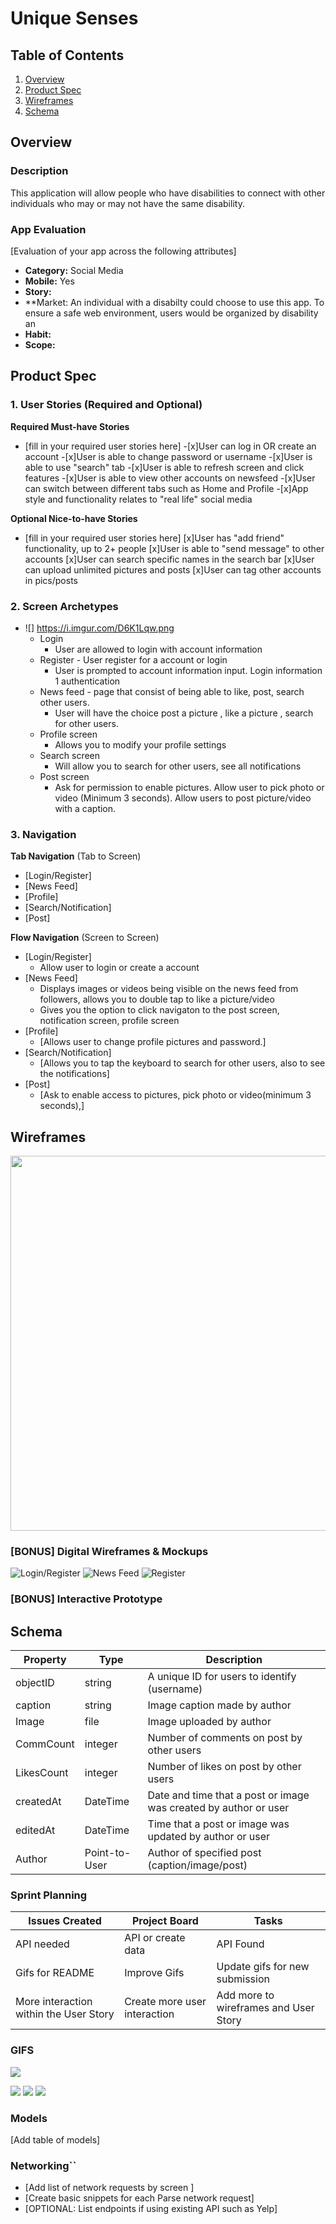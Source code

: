 
# Unique Senses

## Table of Contents
1. [Overview](#Overview)
1. [Product Spec](#Product-Spec)
1. [Wireframes](#Wireframes)
2. [Schema](#Schema)

## Overview
### Description
This application will allow people who have disabilities to connect with other individuals who may or may not have the same disability.


### App Evaluation
[Evaluation of your app across the following attributes]
- **Category:** Social Media
- **Mobile:** Yes
- **Story:** 
- **Market: An individual with a disabilty could choose to use this app. To ensure a safe web environment, users would be organized by disability an
- **Habit:**
- **Scope:**

## Product Spec

### 1. User Stories (Required and Optional)

**Required Must-have Stories**

* [fill in your required user stories here]
-[x]User can log in OR create an account
-[x]User is able to change password or username
-[x]User is able to use "search" tab 
-[x]User is able to refresh screen and click features
-[x]User is able to view other accounts on newsfeed 
-[x]User can switch between different tabs such as Home and Profile 
-[x]App style and functionality relates to "real life" social media


**Optional Nice-to-have Stories**

* [fill in your required user stories here]
[x]User has "add friend" functionality, up to 2+ people 
[x]User is able to "send message" to other accounts 
[x]User can search specific names in the search bar 
[x]User can upload unlimited pictures and posts 
[x]User can tag other accounts in pics/posts

### 2. Screen Archetypes

* ![] https://i.imgur.com/D6K1Lqw.png
   * Login
       * User are allowed to login with account information
   * Register - User register for a account or login
       * User is prompted to account information input. Login information 1 authentication 
   *  News feed - page that consist of being able to like, post, search other users.
       *  User will have the choice post a picture , like a picture , search for other users.
   *    Profile screen
           *    Allows you to modify your profile settings
   *    Search screen
           *    Will allow you to search for other users, see all notifications
   *    Post screen
           *    Ask for permission to enable pictures. Allow user to pick photo or video (Minimum 3 seconds). Allow users to post picture/video with a caption.
 

### 3. Navigation

**Tab Navigation** (Tab to Screen)

* [Login/Register]
* [News Feed]
* [Profile]
*  [Search/Notification]
*  [Post]

**Flow Navigation** (Screen to Screen)
* [Login/Register]
   * Allow user to login or create a account
* [News Feed]
   * Displays images or videos being visible on the news feed from followers, allows you to double tap to  like a picture/video
   * Gives you the option to click navigaton to the post screen, notification screen, profile screen
* [Profile] 
   *    [Allows user to change profile pictures and password.]
* [Search/Notification]
    * [Allows you to tap the keyboard to search for other users, also to see the notifications]
* [Post]
    * [Ask to enable access to pictures, pick photo or video(minimum 3 seconds),]

   
   
## Wireframes

<img src="https://i.imgur.com/gPw5f7C.jpg)
)
" width=600>

### [BONUS] Digital Wireframes & Mockups
 ![Login/Register](https://i.imgur.com/jaFkWZ5.png)
 ![News Feed](https://i.imgur.com/KKS707A.png)
![Register](https:// "title")


### [BONUS] Interactive Prototype

## Schema 



| Property | Type     | Description |
| -------- | -------- | -------- |
| objectID     | string     | A unique ID for users to identify (username)
|caption   | string   |Image caption made by author
|Image     | file     | Image uploaded by author 
|CommCount |integer   |Number of comments on post by other users
|LikesCount| integer | Number of likes on post by other users
|createdAt| DateTime |Date and time that a post or image was created by author or user
|editedAt| DateTime| Time that a post or image was updated by author or user
|Author| Point-to-User| 	Author of specified post (caption/image/post)


### Sprint Planning



| Issues Created| Project Board | Tasks |
| ----          | ----- | ----- |
| API needed    |API or create data |API Found
| Gifs for README|Improve Gifs | Update gifs for new submission
|More interaction within the User Story|Create more user interaction    | Add more to wireframes and User Story

### GIFS
![](https://i.imgur.com/rZOSuZZ.gif)

![](https://i.imgur.com/5zYGHwn.gif)
![](https://i.imgur.com/nzkRp5f.gif)
![](https://i.imgur.com/VGWUv9K.gif)


### Models
[Add table of models]
### Networking``
- [Add list of network requests by screen ]
- [Create basic snippets for each Parse network request]
- [OPTIONAL: List endpoints if using existing API such as Yelp]
